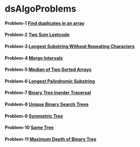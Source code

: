 # dsAlgoProblems
#### Problem-1 [Find duplicates in an array](https://practice.geeksforgeeks.org/problems/find-duplicates-in-an-array/1/?category[]=Arrays&category[]=Arrays&company[]=Amazon&company[]=Amazon&problemType=functional&difficulty[]=0&difficulty[]=1&page=1&sortBy=submissions&query=category[]Arrayscompany[]AmazonproblemTypefunctionaldifficulty[]0difficulty[]1page1sortBysubmissionscompany[]Amazoncategory[]Arrays)

#### Problem-2 [Two Sum Leetcode](https://leetcode.com/problems/add-two-numbers)

#### Problem-3 [Longest Substring Without Repeating Characters](https://leetcode.com/problems/longest-substring-without-repeating-characters/)

#### Problem-4 [Merge Intervals](https://www.interviewbit.com/problems/merge-intervals/)

#### Problem-5 [Median of Two Sorted Arrays](https://leetcode.com/problems/median-of-two-sorted-arrays/)

#### Problem-6 [Longest Palindromic Substring](https://leetcode.com/problems/longest-palindromic-substring/)

#### Problem-7 [Binary Tree Inorder Traversal](https://leetcode.com/problems/binary-tree-inorder-traversal/)

#### Problem-8 [Unique Binary Search Trees](https://leetcode.com/problems/unique-binary-search-trees/)

#### Problem-9 [Symmetric Tree](https://leetcode.com/problems/symmetric-tree/)

#### Problem-10 [Same Tree](https://leetcode.com/problems/same-tree/)

#### Problem-11 [Maximum Depth of Binary Tree](https://leetcode.com/problems/maximum-depth-of-binary-tree/)
